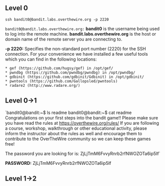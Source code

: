## Level 0 
`ssh bandit0@bandit.labs.overthewire.org -p 2220`

`bandit0@bandit.labs.overthewire.org:`
**bandit0** is the username being used to log into the remote machine.
**bandit.labs.overthewire.org** is the host or domain name of the remote server you are connecting to.

**-p 2220:** Specifies the non-standard port number (2220) for the SSH connection.
For your convenience we have installed a few useful tools which you can find
 in the following locations:

    * gef (https://github.com/hugsy/gef) in /opt/gef/
    * pwndbg (https://github.com/pwndbg/pwndbg) in /opt/pwndbg/
    * gdbinit (https://github.com/gdbinit/Gdbinit) in /opt/gdbinit/
    * pwntools (https://github.com/Gallopsled/pwntools)
    * radare2 (http://www.radare.org/)

## Level 0->1
`bandit0@bandit:~$ ls
readme
bandit0@bandit:~$ cat readme
Congratulations on your first steps into the bandit game!!
Please make sure you have read the rules at https://overthewire.org/rules/
If you are following a course, workshop, walkthrough or other educational activity,
please inform the instructor about the rules as well and encourage them to
contribute to the OverTheWire community so we can keep these games free!

The password you are looking for is: ZjLjTmM6FvvyRnrb2rfNWOZOTa6ip5If`

**PASSWORD:** ZjLjTmM6FvvyRnrb2rfNWOZOTa6ip5If

## Level 1->2


